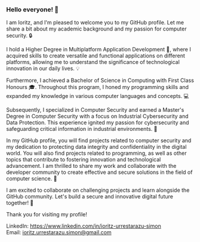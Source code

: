 ### Hello everyone! 👋

I am Ioritz, and I'm pleased to welcome you to my GitHub profile. Let me share a bit about my academic background and my passion for computer security. 🔒

I hold a Higher Degree in Multiplatform Application Development 📱, where I acquired skills to create versatile and functional applications on different platforms, allowing me to understand the significance of technological innovation in our daily lives. 💡

Furthermore, I achieved a Bachelor of Science in Computing with First Class Honours 🎓. Throughout this program, I honed my programming skills and expanded my knowledge in various computer languages and concepts. 💻

Subsequently, I specialized in Computer Security and earned a Master's Degree in Computer Security with a focus on Industrial Cybersecurity and Data Protection. This experience ignited my passion for cybersecurity and safeguarding critical information in industrial environments. 🔐

In my GitHub profile, you will find projects related to computer security and my dedication to protecting data integrity and confidentiality in the digital world. You will also find projects related to programming, as well as other topics that contribute to fostering innovation and technological advancement. I am thrilled to share my work and collaborate with the developer community to create effective and secure solutions in the field of computer science. 🚀

I am excited to collaborate on challenging projects and learn alongside the GitHub community. Let's build a secure and innovative digital future together! 🌟

Thank you for visiting my profile!

LinkedIn: https://www.linkedin.com/in/ioritz-urrestarazu-simon <br>
Email: ioritz.urrestarazu.simon@gmail.com
